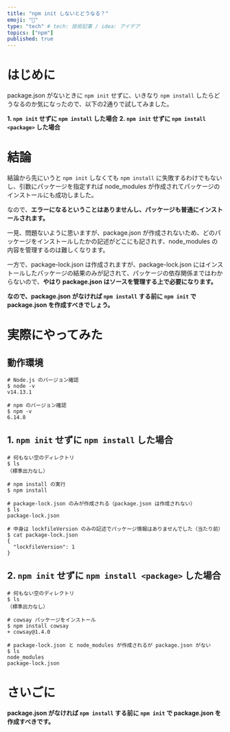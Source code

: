 ```yaml
---
title: "npm init しないとどうなる？"
emoji: "🔖"
type: "tech" # tech: 技術記事 / idea: アイデア
topics: ["npm"]
published: true
---
```

# はじめに

package.json がないときに `npm init` せずに、いきなり `npm install` したらどうなるのか気になったので、以下の2通りで試してみました。

**1. `npm init` せずに `npm install` した場合**
**2. `npm init` せずに `npm install <package>` した場合**

# 結論

結論から先にいうと `npm init` しなくても `npm install` に失敗するわけでもないし、引数にパッケージを指定すれば node_modules が作成されてパッケージのインストールにも成功しました。

なので、**エラーになるということはありませんし、パッケージも普通にインストールされます。**

一見、問題ないように思いますが、package.json が作成されないため、どのパッケージをインストールしたかの記述がどこにも記されす、node_modules の内容を管理するのは難しくなります。

一方で、package-lock.json は作成されますが、package-lock.json にはインストールしたパッケージの結果のみが記されて、パッケージの依存関係まではわからないので、**やはり package.json はソースを管理する上で必要になります。**

**なので、package.json がなければ `npm install` する前に `npm init` で package.json を作成すべきでしょう。**

# 実際にやってみた

## 動作環境

```shell
# Node.js のバージョン確認
$ node -v
v14.13.1

# npm のバージョン確認
$ npm -v
6.14.8
```

## 1. `npm init` せずに `npm install` した場合

```shell
# 何もない空のディレクトリ
$ ls
（標準出力なし）

# npm install の実行
$ npm install

# package-lock.json のみが作成される（package.json は作成されない）
$ ls
package-lock.json

# 中身は lockfileVersion のみの記述でパッケージ情報はありませんでした（当たり前）
$ cat package-lock.json 
{
  "lockfileVersion": 1
}
```

## 2. `npm init` せずに `npm install <package>` した場合

```shell
# 何もない空のディレクトリ
$ ls
（標準出力なし）

# cowsay パッケージをインストール
$ npm install cowsay
+ cowsay@1.4.0

# package-lock.json と node_modules が作成されるが package.json がない
$ ls
node_modules
package-lock.json
```

# さいごに

**package.json がなければ `npm install` する前に `npm init` で package.json を作成すべきです。**
